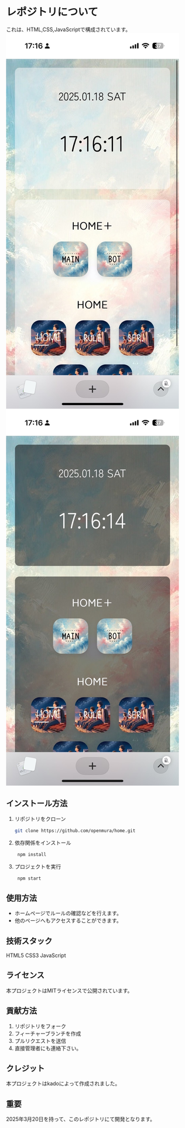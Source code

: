 # レポジトリについて
これは、HTML,CSS,JavaScriptで構成されています。
![モックアップ](images/screenshot1.png)
![モックアップ](images/screenshot2.png)
## インストール方法
1. リポジトリをクローン
   ```bash
   git clone https://github.com/openmura/home.git
2. 依存関係をインストール
   ```bash
    npm install
3. プロジェクトを実行
   ```bash
    npm start
## 使用方法
- ホームページでルールの確認などを行えます。
- 他のページへもアクセスすることができます。
## 技術スタック
HTML5
CSS3
JavaScript
## ライセンス
本プロジェクトはMITライセンスで公開されています。
## 貢献方法
1. リポジトリをフォーク
2. フィーチャーブランチを作成
3. プルリクエストを送信
4. 直接管理者にも連絡下さい。
## クレジット
本プロジェクトはkadoによって作成されました。
## 重要
2025年3月20日を持って、このレポジトリにて開発となります。
